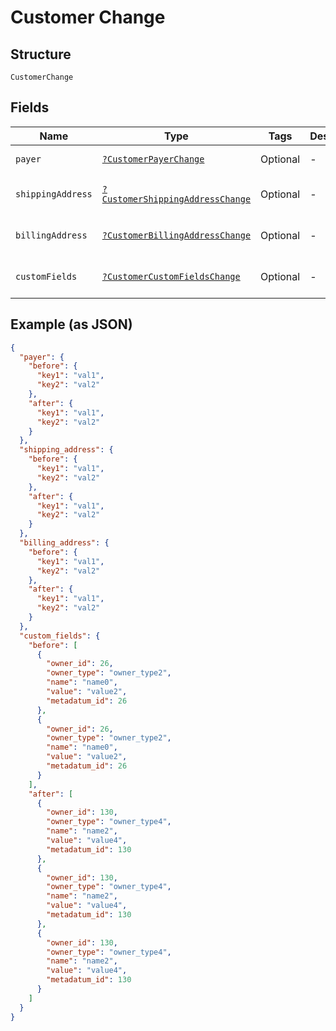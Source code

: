 
# Customer Change

## Structure

`CustomerChange`

## Fields

| Name | Type | Tags | Description | Getter | Setter |
|  --- | --- | --- | --- | --- | --- |
| `payer` | [`?CustomerPayerChange`](../../doc/models/customer-payer-change.md) | Optional | - | getPayer(): ?CustomerPayerChange | setPayer(?CustomerPayerChange payer): void |
| `shippingAddress` | [`?CustomerShippingAddressChange`](../../doc/models/customer-shipping-address-change.md) | Optional | - | getShippingAddress(): ?CustomerShippingAddressChange | setShippingAddress(?CustomerShippingAddressChange shippingAddress): void |
| `billingAddress` | [`?CustomerBillingAddressChange`](../../doc/models/customer-billing-address-change.md) | Optional | - | getBillingAddress(): ?CustomerBillingAddressChange | setBillingAddress(?CustomerBillingAddressChange billingAddress): void |
| `customFields` | [`?CustomerCustomFieldsChange`](../../doc/models/customer-custom-fields-change.md) | Optional | - | getCustomFields(): ?CustomerCustomFieldsChange | setCustomFields(?CustomerCustomFieldsChange customFields): void |

## Example (as JSON)

```json
{
  "payer": {
    "before": {
      "key1": "val1",
      "key2": "val2"
    },
    "after": {
      "key1": "val1",
      "key2": "val2"
    }
  },
  "shipping_address": {
    "before": {
      "key1": "val1",
      "key2": "val2"
    },
    "after": {
      "key1": "val1",
      "key2": "val2"
    }
  },
  "billing_address": {
    "before": {
      "key1": "val1",
      "key2": "val2"
    },
    "after": {
      "key1": "val1",
      "key2": "val2"
    }
  },
  "custom_fields": {
    "before": [
      {
        "owner_id": 26,
        "owner_type": "owner_type2",
        "name": "name0",
        "value": "value2",
        "metadatum_id": 26
      },
      {
        "owner_id": 26,
        "owner_type": "owner_type2",
        "name": "name0",
        "value": "value2",
        "metadatum_id": 26
      }
    ],
    "after": [
      {
        "owner_id": 130,
        "owner_type": "owner_type4",
        "name": "name2",
        "value": "value4",
        "metadatum_id": 130
      },
      {
        "owner_id": 130,
        "owner_type": "owner_type4",
        "name": "name2",
        "value": "value4",
        "metadatum_id": 130
      },
      {
        "owner_id": 130,
        "owner_type": "owner_type4",
        "name": "name2",
        "value": "value4",
        "metadatum_id": 130
      }
    ]
  }
}
```

